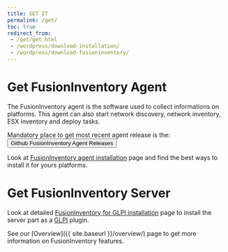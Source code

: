 ```yaml
---
title: GET IT
permalink: /get/
toc: true
redirect_from:
 - /get/get.html
 - /wordpress/download-installation/
 - /wordpress/download-fusioninventory/
---
```


# Get FusionInventory Agent

The FusionInventory agent is the software used to collect informations on platforms. This agent
can also start network discovery, network inventory, ESX inventory and deploy tasks.

Mandatory place to get most recent agent release is the: <button class="button-save large" onclick="window.location.href='https://github.com/fusioninventory/fusioninventory-agent/releases'">Github FusionInventory Agent Releases</button>

Look at [FusionInventory agent installation](https://forge.fusioninventory.org/documentation/%20FusionInventory_agent/%20%20%20Installation/windows/) page
and find the best ways to install it for yours platforms.

# Get FusionInventory Server

Look at detailed [FusionInventory for GLPI installation](https://forge.fusioninventory.org/documentation/%20FusionInventory_for_GLPI/%20%20Installation%20%26%20update/1.installation/)
page to install the server part as a [GLPI](http://glpi-project.org/) plugin.

See our [Overview]({{ site.baseurl }}/overview/) page to get more information on FusionInventory features.

